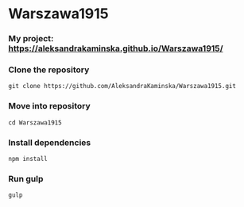 # Warszawa1915

### My project: https://aleksandrakaminska.github.io/Warszawa1915/

### Clone the repository

 `git clone https://github.com/AleksandraKaminska/Warszawa1915.git`

### Move into repository

 `cd Warszawa1915`

### Install dependencies

 `npm install`

### Run gulp

 `gulp`
